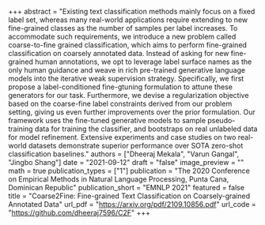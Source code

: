 +++
abstract = "Existing text classification methods mainly focus on a fixed label set, whereas many real-world applications require extending to new fine-grained classes as the number of samples per label increases. To accommodate such requirements, we introduce a new problem called coarse-to-fine grained classification, which aims to perform fine-grained classification on coarsely annotated data. Instead of asking for new fine-grained human annotations, we opt to leverage label surface names as the only human guidance and weave in rich pre-trained generative language models into the iterative weak supervision strategy. Specifically, we first propose a label-conditioned fine-gtuning formulation to attune these generators for our task. Furthermore, we devise a regularization objective based on the coarse-fine label constraints derived from our problem setting, giving us even further improvements over the prior formulation. Our framework uses the fine-tuned generative models to sample pseudo-training data for training the classifier, and bootstraps on real unlabeled data for model refinement. Extensive experiments and case studies on two real-world datasets demonstrate superior performance over SOTA zero-shot classification baselines."
authors = ["Dheeraj Mekala", "Varun Gangal", "Jingbo Shang"]
date = "2021-09-12"
draft = "false"
image_preview = ""
math = true
publication_types = ["1"]
publication = "The 2020 Conference on Empirical Methods in Natural Language Processing, Punta Cana, Dominican Republic"
publication_short = "EMNLP 2021"
featured = false
title = "Coarse2Fine: Fine-grained Text Classification on Coarsely-grained Annotated Data"
url_pdf = "https://arxiv.org/pdf/2109.10856.pdf"
url_code = "https://github.com/dheeraj7596/C2F"
+++